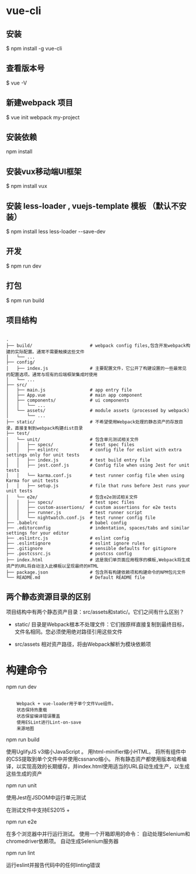 

# vue-cli

## 安装
$ npm install -g vue-cli

## 查看版本号
$ vue -V

## 新建webpack 项目
$ vue init webpack my-project

## 安装依赖
npm install

## 安装vux移动端UI框架
$ npm install vux


## 安装 less-loader , vuejs-template 模板 （默认不安装）
$ npm install less less-loader --save-dev

## 开发
$ npm run dev

## 打包
$ npm run build



## 项目结构

```

.
├── build/                      # webpack config files,包含开发webpack构建的实际配置。通常不需要触摸这些文件
│   └── ...
├── config/
│   ├── index.js                # 主要配置文件，它公开了构建设置的一些最常见的配置选项。通常与现有的后端框架集成时使用
│   └── ...
├── src/
│   ├── main.js                 # app entry file
│   ├── App.vue                 # main app component
│   ├── components/             # ui components
│   │   └── ...
│   └── assets/                 # module assets (processed by webpack)
│       └── ...
├── static/                     # 不希望使用Webpack处理的静态资产的存放目录，直接复制到webpack构建dist目录
├── test/
│   └── unit/                   # 包含单元测试相关文件
│   │   ├── specs/              # test spec files
│   │   ├── eslintrc            # config file for eslint with extra settings only for unit tests
│   │   ├── index.js            # test build entry file
│   │   ├── jest.conf.js        # Config file when using Jest for unit tests
│   │   └── karma.conf.js       # test runner config file when using Karma for unit tests
│   │   ├── setup.js            # file that runs before Jest runs your unit tests
│   └── e2e/                    # 包含e2e测试相关文件
│   │   ├── specs/              # test spec files
│   │   ├── custom-assertions/  # custom assertions for e2e tests
│   │   ├── runner.js           # test runner script
│   │   └── nightwatch.conf.js  # test runner config file
├── .babelrc                    # babel config
├── .editorconfig               # indentation, spaces/tabs and similar settings for your editor
├── .eslintrc.js                # eslint config
├── .eslintignore               # eslint ignore rules
├── .gitignore                  # sensible defaults for gitignore
├── .postcssrc.js               # postcss config
├── index.html                  # 这是我们单页面应用程序的模板,Webpack将生成资产的URL将自动注入此模板以呈现最终的HTML
├── package.json                # 包含所有构建依赖项和构建命令的NPM包元文件
└── README.md                   # Default README file

```

## 两个静态资源目录的区别

项目结构中有两个静态资产目录：src/assets和static/。它们之间有什么区别？

- static/ 目录是Webpack根本不处理文件：它们按原样直接复制到最终目标，文件名相同。您必须使用绝对路径引用这些文件

- src/assets  相对资产路径，将由Webpack解析为模块依赖项



# 构建命令

npm run dev

```

	Webpack + vue-loader用于单个文件Vue组件。
	状态保持热重载
	状态保留编译错误覆盖
	使用ESLint进行Lint-on-save
	来源地图
```


npm run build

使用UglifyJS v3缩小JavaScript 。
用html-minifier缩小HTML。
将所有组件中的CSS提取到单个文件中并使用cssnano缩小。
所有静态资产都使用版本哈希编译，以实现高效的长期缓存，并index.html使用适当的URL自动生成生产，以生成这些生成的资产





npm run unit

使用Jest在JSDOM中运行单元测试

在测试文件中支持ES2015 +




npm run e2e

在多个浏览器中并行运行测试。
使用一个开箱即用的命令：
自动处理Selenium和chromedriver依赖项。
自动生成Selenium服务器




npm run lint

运行eslint并报告代码中的任何linting错误
